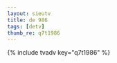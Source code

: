```yaml
--- 
layout: sieutv
title: de 986
tags: [detv]
thumb_re: q7t1986
---
```

{% include tvadv key="q7t1986" %} 
